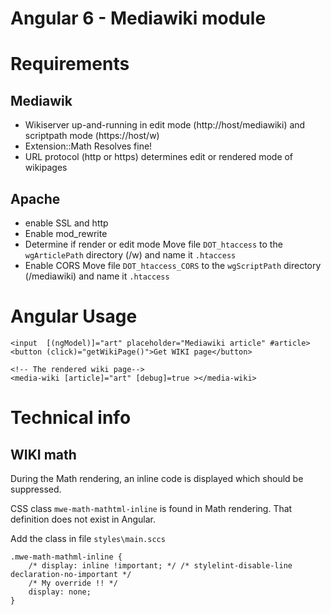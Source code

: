 # Angular 6 - Mediawiki module
# Requirements

## Mediawik
* Wikiserver up-and-running in edit mode (http://host/mediawiki) and scriptpath mode (https://host/w)
* Extension::Math 
Resolves fine!
* URL protocol (http or https) determines edit or rendered mode of wikipages

## Apache
* enable SSL and http 
* Enable mod_rewrite
* Determine if render or edit mode
Move file `DOT_htaccess` to the `wgArticlePath` directory (/w) and name it `.htaccess`
* Enable CORS 
Move file `DOT_htaccess_CORS` to the `wgScriptPath` directory (/mediawiki) and name it `.htaccess`

# Angular Usage

```
<input  [(ngModel)]="art" placeholder="Mediawiki article" #article>
<button (click)="getWikiPage()">Get WIKI page</button>

<!-- The rendered wiki page-->
<media-wiki [article]="art" [debug]=true ></media-wiki>
```


# Technical info

## WIKI math

During the Math rendering, an inline code is displayed which should be suppressed.

CSS class `mwe-math-mathtml-inline` is found in Math rendering. That definition does not exist in Angular. 

Add the class in file `styles\main.sccs`

```
.mwe-math-mathml-inline {
    /* display: inline !important; */ /* stylelint-disable-line declaration-no-important */
    /* My override !! */
    display: none; 
}
```
